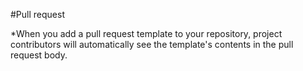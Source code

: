 #Pull request

*When you add a pull request template to your repository, project contributors will automatically see the template's contents in the pull request body.
